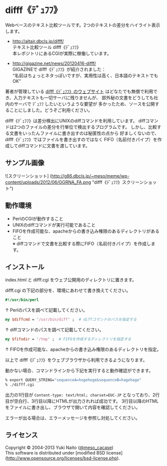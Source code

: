 difff《ﾃﾞｭﾌﾌ》
======================

Webベースのテキスト比較ツールです。2つのテキストの差分をハイライト表示します。

+ http://altair.dbcls.jp/difff/  
  テキスト比較ツール difff《ﾃﾞｭﾌﾌ》  
  本レポジトリにあるCGIが実際に稼働しています。

+ http://gigazine.net/news/20120416-difff/  
  GIGAZINEで difff《ﾃﾞｭﾌﾌ》が紹介されました：  
  “名前はちょっとネタっぽいですが、実用性は高く、日本語のテキストでもOK”

著者が管理している
[difff《ﾃﾞｭﾌﾌ》のウェブサイト](http://altair.dbcls.jp/difff/)
はどなたでも無償で利用でき、入力テキストも一切サーバに残りませんが、
部外秘の文書をどうしても社内のサーバで ﾃﾞｭﾌﾌ したいというような要望が
多かったため、ソースを公開することにしました。どうぞご利用ください。

difff《ﾃﾞｭﾌﾌ》は差分検出にUNIXのdiffコマンドを利用しています。
diffコマンドは2つのファイルの差分を行単位で検出するプログラムです。
しかし、比較する文書をいったんファイルに書き出すのは秘匿性の点から
好ましくないので、difff《ﾃﾞｭﾌﾌ》ではファイルを書き出すのではなく
FIFO（名前付きパイプ）を作成してdiffコマンドに文書を渡しています。


サンプル画像
-----

![スクリーンショット]
(http://g86.dbcls.jp/~meso/meme/wp-content/uploads/2012/06/GGRNA_FA.png
"difff《ﾃﾞｭﾌﾌ》スクリーンショット")


動作環境
------

+ PerlのCGIが動作すること
+ UNIXのdiffコマンドが実行可能であること
+ FIFOを作成可能な、apacheからの書き込み権限のあるディレクトリがあること  
  ※ diffコマンドで文書を比較する際にFIFO（名前付きパイプ）を作成します。


インストール
------

index.html と difff.cgi をウェブ公開用のディレクトリに置きます。

difff.cgi の下記の部分を、環境にあわせて書き換えてください。

```perl
#!/usr/bin/perl
```

↑ Perlのパスを調べて記載してください。

```perl
my $diffcmd = '/usr/bin/diff' ;  # diffコマンドのパスを指定する
```

↑ diffコマンドのパスを調べて記載してください。

```perl
my $fifodir = '/tmp' ;  # FIFOを作成するディレクトリを指定する
```

↑ FIFOを作成可能な、apacheからの書き込み権限のあるディレクトリを指定。

以上で difff《ﾃﾞｭﾌﾌ》をウェブブラウザから利用できるようになります。

動かない場合、コマンドラインから下記を実行すると動作確認ができます。

```bash
% export QUERY_STRING="sequenceA=hogehoge&sequenceB=hagehage"
% ./difff.cgi
```

出力の1行目が `Content-type: text/html; charset=EUC-JP`
となっており、2行目が空白行、3行目以降にHTMLが出力されれば成功です。
3行目以降のHTMLをファイルに書き出し、ブラウザで開いて内容を確認してください。

エラーが出る場合は、エラーメッセージを参照し対処してください。

ライセンス
--------

Copyright &copy; 2004-2013 Yuki Naito
 ([@meso_cacase](http://twitter.com/meso_cacase))  
This software is distributed under [modified BSD license]
 (http://www.opensource.org/licenses/bsd-license.php).
